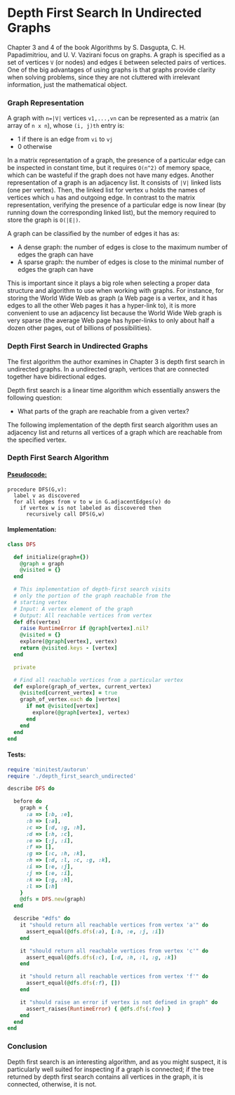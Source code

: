 # Depth First Search In Undirected Graphs

Chapter 3 and 4 of the book Algorithms by S. Dasgupta, C. H. Papadimitriou, and U. V. Vazirani focus on graphs. A graph is specified as a set of vertices ``V`` (or nodes) and edges ``E`` between selected pairs of vertices. One of the big advantages of using graphs is that graphs provide clarity when solving problems, since they are not cluttered with irrelevant information, just the mathematical object.

### Graph Representation
A graph with ``n=|V|`` vertices ``v1,...,vn`` can be represented as a matrix (an array of ``n x n``), whose ``(i, j)th`` entry is:

- 1 if there is an edge from ``vi`` to ``vj``
- 0 otherwise

In a matrix representation of a graph, the presence of a particular edge can be inspected in constant time, but it requires ``O(n^2)`` of memory space, which can be wasteful if the graph does not have many edges. Another representation of a graph is an adjacency list. It consists of ``|V|`` linked lists (one per vertex). Then, the linked list for vertex ``u`` holds the names of vertices which ``u`` has and outgoing edge. In contrast to the matrix representation, verifying the presence of a particular edge is now linear (by running down the corresponding linked list), but the memory required to store the graph is ``O(|E|)``.

A graph can be classified by the number of edges it has as:

  - A dense graph: the number of edges is close to the maximum number of edges the graph can have
  - A sparse graph: the number of edges is close to the minimal number of edges the graph can have

This is important since it plays a big role when selecting a proper data structure and algorithm to use when working with graphs. For instance, for storing the World Wide Web as graph (a Web page is a vertex, and it has edges to all the other Web pages it has a hyper-link to), it is more convenient to use an adjacency list because the World Wide Web graph is very sparse (the average Web page has hyper-links to only about half a dozen other pages, out of billions of possibilities).

### Depth First Search in Undirected Graphs
The first algorithm the author examines in Chapter 3 is depth first search in undirected graphs. In a undirected graph, vertices that are connected together have bidirectional edges.

Depth first search is a linear time algorithm which essentially answers the following question:

- What parts of the graph are reachable from a given vertex?

The following implementation of the depth first search algorithm uses an adjacency list and returns all vertices of a graph which are reachable from the specified vertex.

### Depth First Search Algorithm

#### [Pseudocode:](https://en.wikipedia.org/wiki/Depth-first_search)

```
procedure DFS(G,v):
  label v as discovered
  for all edges from v to w in G.adjacentEdges(v) do
    if vertex w is not labeled as discovered then
      recursively call DFS(G,w)
```

#### Implementation:

``` ruby
class DFS

  def initialize(graph={})
    @graph = graph
    @visited = {}
  end

  # This implementation of depth-first search visits
  # only the portion of the graph reachable from the
  # starting vertex
  # Input: A vertex element of the graph
  # Output: All reachable vertices from vertex
  def dfs(vertex)
    raise RuntimeError if @graph[vertex].nil?
    @visited = {}
    explore(@graph[vertex], vertex)
    return @visited.keys - [vertex]
  end

  private

  # Find all reachable vertices from a particular vertex
  def explore(graph_of_vertex, current_vertex)
    @visited[current_vertex] = true
    graph_of_vertex.each do |vertex|
      if not @visited[vertex]
        explore(@graph[vertex], vertex)
      end
    end
  end
end
```

#### Tests:

``` ruby
require 'minitest/autorun'
require './depth_first_search_undirected'

describe DFS do

  before do
    graph = {
      :a => [:b, :e],
      :b => [:a],
      :c => [:d, :g, :h],
      :d => [:h, :c],
      :e => [:j, :i],
      :f => [],
      :g => [:c, :h, :k],
      :h => [:d, :l, :c, :g, :k],
      :i => [:e, :j],
      :j => [:e, :i],
      :k => [:g, :h],
      :l => [:h]
    }
    @dfs = DFS.new(graph)
  end

  describe "#dfs" do
    it "should return all reachable vertices from vertex 'a'" do
      assert_equal(@dfs.dfs(:a), [:b, :e, :j, :i])
    end

    it "should return all reachable vertices from vertex 'c'" do
      assert_equal(@dfs.dfs(:c), [:d, :h, :l, :g, :k])
    end

    it "should return all reachable vertices from vertex 'f'" do
      assert_equal(@dfs.dfs(:f), [])
    end

    it "should raise an error if vertex is not defined in graph" do
      assert_raises(RuntimeError) { @dfs.dfs(:foo) }
    end
  end
end
```

### Conclusion
Depth first search is an interesting algorithm, and as you might suspect, it is particularly well suited for inspecting if a graph is connected; if the tree returned by depth first search contains all vertices in the graph, it is connected, otherwise, it is not.
